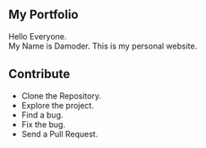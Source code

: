 ## My Portfolio

Hello Everyone. <br>
My Name is Damoder. This is my personal website.

## Contribute

* Clone the Repository.
* Explore the project.
* Find a bug.
* Fix the bug.
* Send a Pull Request.